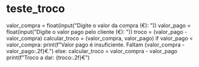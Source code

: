 # teste_troco

valor_compra = float(input("Digite o valor da compra (€): "))
valor_pago = float(input("Digite o valor pago pelo cliente (€): "))
troco = (valor_pago - valor_compra)
calcular_troco = (valor_compra, valor_pago)
if valor_pago < valor_compra:
    print(f"Valor pago é insuficiente. Faltam {valor_compra - valor_pago:.2f}€.")
else:
    calcular_troco = valor_compra - valor_pago  
    print(f"Troco a dar: {troco:.2f}€")
